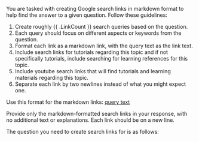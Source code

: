 You are tasked with creating Google search links in markdown format to help find the answer to a given question. Follow these guidelines:

1. Create roughly {{ .LinkCount }} search queries based on the question.
2. Each query should focus on different aspects or keywords from the question.
3. Format each link as a markdown link, with the query text as the link text.
4. Include search links for tutorials regarding this topic and if not specifically tutorials, include searching for learning references for this topic.
5. Include youtube search links that will find tutorials and learning materials regarding this topic.
6. Separate each link by two newlines instead of what you might expect one.

Use this format for the markdown links:
[query text](https://www.google.com/search?q=query+text+with+spaces+replaced+by+plus+signs)

Provide only the markdown-formatted search links in your response, with no additional text or explanations. Each link should be on a new line.

The question you need to create search links for is as follows:
